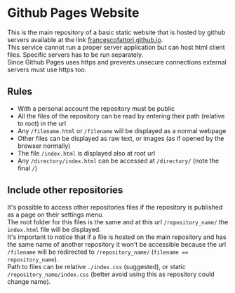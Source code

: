 # Github Pages Website
This is the main repository of a basic static website that is hosted by github servers available at the link [francescofattori.github.io](https://francescofattori.github.io).\
This service cannot run a proper server application but can host html client files. Specific servers has to be run separately.\
Since Github Pages uses https and prevents unsecure connections external servers must use https too.

## Rules
* With a personal account the repository must be public
* All the files of the repository can be read by entering their path (relative to root) in the url
* Any `/filename.html` or `/filename` will be displayed as a normal webpage
* Other files can be displayed as raw text, or images (as if opened by the browser normally)
* The file `/index.html` is displayed also at root url
* Any `/directory/index.html` can be accessed at `/directory/` (note the final `/`)

## Include other repositories
It's possible to access other repositories files if the repository is published as a page on their settings menu.\
The root folder for this files is the same and at this url `/repository_name/` the `index.html` file will be displayed.\
It's important to notice that if a file is hosted on the main repository and has the same name of another repository
it won't be accessible because the url `/filename` will be redirected to `/repository_name/` (`filename == repository_name`).\
Path to files can be relative `./index.css` (suggested), or static `/repository_name/index.css` (better avoid using this as repository could change name).
